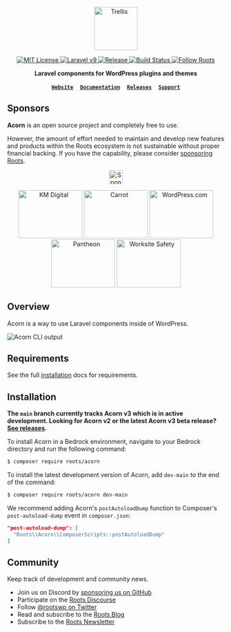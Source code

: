 <p align="center">
  <a href="https://roots.io/acorn/">
    <img alt="Trellis" src="https://cdn.roots.io/app/uploads/logo-acorn.svg" height="100">
  </a>
</p>

<p align="center">
  <a href="LICENSE.md">
    <img alt="MIT License" src="https://img.shields.io/github/license/roots/acorn?color=%23525ddc&style=flat-square" />
  </a>
  
  <a href="https://laravel.com/docs/9.x">
    <img alt="Laravel v9" src="https://img.shields.io/static/v1?label=laravel&message=v9&logo=Laravel&style=flat-square&color=f9322c" />
  </a>

  <a href="https://github.com/roots/trellis/acorn">
    <img alt="Release" src="https://img.shields.io/github/release/roots/acorn.svg?style=flat-square" />
  </a>

  <a href="https://github.com/roots/acorn/actions">
    <img alt="Build Status" src="https://img.shields.io/github/actions/workflow/status/roots/acorn/main.yml?branch=main&style=flat-square" />
  </a>

  <a href="https://twitter.com/rootswp">
    <img alt="Follow Roots" src="https://img.shields.io/twitter/follow/rootswp.svg?style=flat-square&color=1da1f2" />
  </a>
</p>

<p align="center">
  <strong>Laravel components for WordPress plugins and themes</strong>
</p>

<p align="center">
  <a href="https://roots.io/"><strong><code>Website</code></strong></a> &nbsp;&nbsp; <a href="https://docs.roots.io/acorn/2.x/installation/"><strong><code>Documentation</code></strong></a> &nbsp;&nbsp; <a href="https://github.com/roots/acorn/releases"><strong><code>Releases</code></strong></a> &nbsp;&nbsp; <a href="https://discourse.roots.io/"><strong><code>Support</code></strong></a>
</p>

## Sponsors

**Acorn** is an open source project and completely free to use.

However, the amount of effort needed to maintain and develop new features and products within the Roots ecosystem is not sustainable without proper financial backing. If you have the capability, please consider [sponsoring Roots](https://github.com/sponsors/roots).

<p align="center"><a href="https://github.com/sponsors/roots"><img height="32" src="https://img.shields.io/badge/sponsor%20roots-525ddc?logo=github&logoColor=ffffff&message=" alt="Sponsor Roots"></a></p>

<div align="center">
<a href="https://k-m.com/"><img src="https://cdn.roots.io/app/uploads/km-digital.svg" alt="KM Digital" width="148" height="111"></a> <a href="https://carrot.com/"><img src="https://cdn.roots.io/app/uploads/carrot.svg" alt="Carrot" width="148" height="111"></a> <a href="https://wordpress.com/"><img src="https://cdn.roots.io/app/uploads/wordpress.svg" alt="WordPress.com" width="148" height="111"></a> <a href="https://pantheon.io/"><img src="https://cdn.roots.io/app/uploads/pantheon.svg" alt="Pantheon" width="148" height="111"></a> <a href="https://worksitesafety.ca/careers/"><img src="https://cdn.roots.io/app/uploads/worksite-safety.svg" alt="Worksite Safety" width="148" height="111"></a>
</div>

## Overview

Acorn is a way to use Laravel components inside of WordPress.

![Acorn CLI output](https://cdn.roots.io/app/uploads/wp-cli-acorn-v2.png)

## Requirements

See the full [installation](https://docs.roots.io/acorn/2.x/installation/) docs for requirements.

## Installation

**The `main` branch currently tracks Acorn v3 which is in active development. Looking for Acorn v2 or the latest Acorn v3 beta release? [See releases](https://github.com/roots/acorn/releases).**


To install Acorn in a Bedrock environment, navigate to your Bedrock directory and run the following command:

```sh
$ composer require roots/acorn
```

To install the latest development version of Acorn, add `dev-main` to the end of the command:

```sh
$ composer require roots/acorn dev-main
```

We recommend adding Acorn's `postAutoloadDump` function to Composer's `post-autoload-dump` event in `composer.json`:

```json
"post-autoload-dump": [
  "Roots\\Acorn\\ComposerScripts::postAutoloadDump"
]
```

## Community

Keep track of development and community news.

- Join us on Discord by [sponsoring us on GitHub](https://github.com/sponsors/roots)
- Participate on the [Roots Discourse](https://discourse.roots.io/)
- Follow [@rootswp on Twitter](https://twitter.com/rootswp)
- Read and subscribe to the [Roots Blog](https://roots.io/blog/)
- Subscribe to the [Roots Newsletter](https://roots.io/subscribe/)
